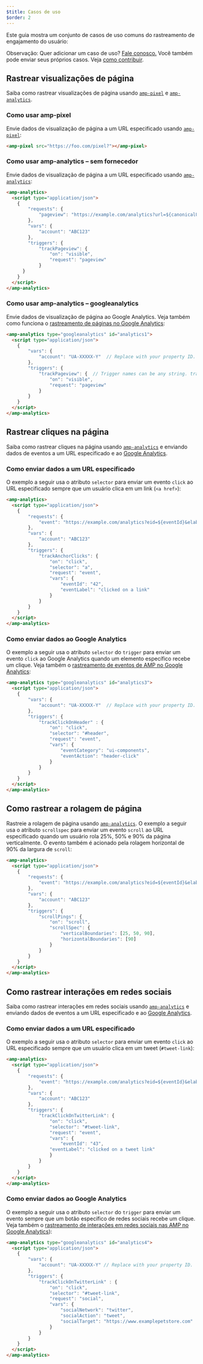 ```yaml
---
$title: Casos de uso
$order: 2
---
```


Este guia mostra um conjunto de casos de uso comuns do rastreamento de engajamento do usuário:

Observação: Quer adicionar um caso de uso? [Fale conosco.](https://github.com/ampproject/docs/issues/new) Você também pode enviar seus próprios casos. Veja [como contribuir](../../../../documentation/guides-and-tutorials/contribute/index.md).

## Rastrear visualizações de página

Saiba como rastrear visualizações de página usando [`amp-pixel`](../../../../documentation/components/reference/amp-pixel.md) e [`amp-analytics`](../../../../documentation/components/reference/amp-analytics.md).

### Como usar amp-pixel

Envie dados de visualização de página a um URL especificado usando [`amp-pixel`](../../../../documentation/components/reference/amp-pixel.md):

```html
<amp-pixel src="https://foo.com/pixel?"></amp-pixel>
```

### Como usar amp-analytics – sem fornecedor

Envie dados de visualização de página a um URL especificado usando [`amp-analytics`](../../../../documentation/components/reference/amp-analytics.md):

```html
<amp-analytics>
  <script type="application/json">
    {
        "requests": {
            "pageview": "https://example.com/analytics?url=${canonicalUrl}&title=${title}&acct=${account}"
        },
        "vars": {
            "account": "ABC123"
        },
        "triggers": {
            "trackPageview": {
                "on": "visible",
                "request": "pageview"
            }
      }
    }
  </script>
</amp-analytics>
```

### Como usar amp-analytics – googleanalytics

Envie dados de visualização de página ao Google Analytics. Veja também como funciona o [rastreamento de páginas no Google Analytics](https://developers.google.com/analytics/devguides/collection/amp-analytics/#page_tracking):

```html
<amp-analytics type="googleanalytics" id="analytics1">
  <script type="application/json">
    {
        "vars": {
            "account": "UA-XXXXX-Y"  // Replace with your property ID.
        },
        "triggers": {
            "trackPageview": {  // Trigger names can be any string. trackPageview is not a required name.
                "on": "visible",
                "request": "pageview"
            }
        }
    }
  </script>
</amp-analytics>
```

## Rastrear cliques na página <a name="tracking-page-clicks"></a>

Saiba como rastrear cliques na página usando [`amp-analytics`](../../../../documentation/components/reference/amp-analytics.md)
e enviando dados de eventos a um URL especificado e ao [Google Analytics](https://developers.google.com/analytics/devguides/collection/amp-analytics/).

### Como enviar dados a um URL especificado

O exemplo a seguir usa o atributo `selector` para enviar um evento `click` ao URL especificado sempre que um usuário clica em um link (`<a href>`):

```html
<amp-analytics>
  <script type="application/json">
    {
        "requests": {
            "event": "https://example.com/analytics?eid=${eventId}&elab=${eventLabel}&acct=${account}"
        },
        "vars": {
            "account": "ABC123"
        },
        "triggers": {
            "trackAnchorClicks": {
                "on": "click",
                "selector": "a",
                "request": "event",
                "vars": {
                    "eventId": "42",
                    "eventLabel": "clicked on a link"
                }
            }
        }
    }
  </script>
</amp-analytics>
```

### Como enviar dados ao Google Analytics

O exemplo a seguir usa o atributo `selector` do `trigger` para enviar um evento `click` ao Google Analytics quando um elemento específico recebe um clique. Veja também o [rastreamento de eventos de AMP no Google Analytics](https://developers.google.com/analytics/devguides/collection/amp-analytics/#event_tracking):

```html
<amp-analytics type="googleanalytics" id="analytics3">
  <script type="application/json">
    {
        "vars": {
            "account": "UA-XXXXX-Y"  // Replace with your property ID.
        },
        "triggers": {
            "trackClickOnHeader" : {
                "on": "click",
                "selector": "#header",
                "request": "event",
                "vars": {
                    "eventCategory": "ui-components",
                    "eventAction": "header-click"
                }
            }
        }
    }
  </script>
</amp-analytics>
```

## Como rastrear a rolagem de página <a name="tracking-scrolling"></a>

Rastreie a rolagem de página usando [`amp-analytics`](../../../../documentation/components/reference/amp-analytics.md). O exemplo a seguir usa o atributo `scrollspec` para enviar um evento `scroll` ao URL especificado quando um usuário rola 25%, 50% e 90% da página verticalmente. O evento também é acionado pela rolagem horizontal de 90% da largura de `scroll`:

```html
<amp-analytics>
  <script type="application/json">
    {
        "requests": {
            "event": "https://example.com/analytics?eid=${eventId}&elab=${eventLabel}&acct=${account}"
        },
        "vars": {
            "account": "ABC123"
        },
        "triggers": {
            "scrollPings": {
                "on": "scroll",
                "scrollSpec": {
                    "verticalBoundaries": [25, 50, 90],
                    "horizontalBoundaries": [90]
                }
            }
        }
    }
  </script>
</amp-analytics>
```

## Como rastrear interações em redes sociais <a name="tracking-social-interactions"></a>

Saiba como rastrear interações em redes sociais usando [`amp-analytics`](../../../../documentation/components/reference/amp-analytics.md)
e enviando dados de eventos a um URL especificado e ao [Google Analytics](https://developers.google.com/analytics/devguides/collection/amp-analytics/).

### Como enviar dados a um URL especificado

O exemplo a seguir usa o atributo `selector` para enviar um evento `click` ao URL especificado sempre que um usuário clica em um tweet (`#tweet-link`):

```html
<amp-analytics>
  <script type="application/json">
    {
        "requests": {
            "event": "https://example.com/analytics?eid=${eventId}&elab=${eventLabel}&acct=${account}"
        },
        "vars": {
            "account": "ABC123"
        },
        "triggers": {
            "trackClickOnTwitterLink": {
                "on": "click",
                "selector": "#tweet-link",
                "request": "event",
                "vars": {
                    "eventId": "43",
                "eventLabel": "clicked on a tweet link"
                }
            }
        }
    }
  </script>
</amp-analytics>
```

### Como enviar dados ao Google Analytics

O exemplo a seguir usa o atributo `selector` do `trigger` para enviar um evento sempre que um botão específico de redes sociais recebe um clique. Veja também o [rastreamento de interações em redes sociais nas AMP no Google Analytics](https://developers.google.com/analytics/devguides/collection/amp-analytics/#social_interactions)):

```html
<amp-analytics type="googleanalytics" id="analytics4">
  <script type="application/json">
    {
        "vars": {
            "account": "UA-XXXXX-Y" // Replace with your property ID.
        },
        "triggers": {
            "trackClickOnTwitterLink" : {
                "on": "click",
                "selector": "#tweet-link",
                "request": "social",
                "vars": {
                    "socialNetwork": "twitter",
                    "socialAction": "tweet",
                    "socialTarget": "https://www.examplepetstore.com"
                }
            }
        }
    }
  </script>
</amp-analytics>
```
